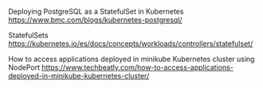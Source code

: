 Deploying PostgreSQL as a StatefulSet in Kubernetes
https://www.bmc.com/blogs/kubernetes-postgresql/

StatefulSets
https://kubernetes.io/es/docs/concepts/workloads/controllers/statefulset/

How to access applications deployed in minikube Kubernetes cluster using NodePort
https://www.techbeatly.com/how-to-access-applications-deployed-in-minikube-kubernetes-cluster/